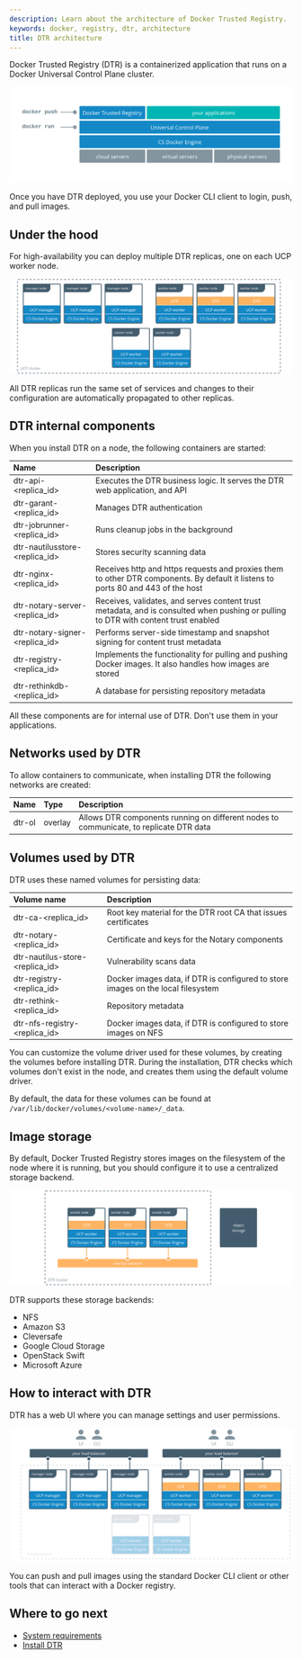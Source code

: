```yaml
---
description: Learn about the architecture of Docker Trusted Registry.
keywords: docker, registry, dtr, architecture
title: DTR architecture
---
```


Docker Trusted Registry (DTR) is a containerized application that runs on a
Docker Universal Control Plane cluster.

![](images/architecture-1.svg)

Once you have DTR deployed, you use your Docker CLI client to login, push, and
pull images.

## Under the hood

For high-availability you can deploy multiple DTR replicas, one on each UCP
worker node.

![](images/architecture-2.svg)

All DTR replicas run the same set of services and changes to their configuration
are automatically propagated to other replicas.

## DTR internal components

When you install DTR on a node, the following containers are started:

| Name                                 | Description                                                                                                                        |
|:-------------------------------------|:-----------------------------------------------------------------------------------------------------------------------------------|
| dtr-api-&lt;replica_id&gt;           | Executes the DTR business logic. It serves the DTR web application, and API                                                        |
| dtr-garant-&lt;replica_id&gt;        | Manages DTR authentication                                                                                                         |
| dtr-jobrunner-&lt;replica_id&gt;     | Runs cleanup jobs in the background                                                                                                |
| dtr-nautilusstore-&lt;replica_id&gt; | Stores security scanning data                                                                                                      |
| dtr-nginx-&lt;replica_id&gt;         | Receives http and https requests and proxies them to other DTR components. By default it listens to ports 80 and 443 of the host   |
| dtr-notary-server-&lt;replica_id&gt; | Receives, validates, and serves content trust metadata, and is consulted when pushing or pulling to DTR with content trust enabled |
| dtr-notary-signer-&lt;replica_id&gt; | Performs server-side timestamp and snapshot signing for content trust metadata                                                     |
| dtr-registry-&lt;replica_id&gt;      | Implements the functionality for pulling and pushing Docker images. It also handles how images are stored                          |
| dtr-rethinkdb-&lt;replica_id&gt;     | A database for persisting repository metadata                                                                                      |

All these components are for internal use of DTR. Don't use them in your applications.

## Networks used by DTR

To allow containers to communicate, when installing DTR the following networks
are created:

| Name   | Type    | Description                                                                            |
|:-------|:--------|:---------------------------------------------------------------------------------------|
| dtr-ol | overlay | Allows DTR components running on different nodes to communicate, to replicate DTR data |


## Volumes used by DTR

DTR uses these named volumes for persisting data:

| Volume name                           | Description                                                                      |
|:--------------------------------------|:---------------------------------------------------------------------------------|
| dtr-ca-&lt;replica_id&gt;             | Root key material for the DTR root CA that issues certificates                   |
| dtr-notary-&lt;replica_id&gt;         | Certificate and keys for the Notary components                                   |
| dtr-nautilus-store-&lt;replica_id&gt; | Vulnerability scans data                                                         |
| dtr-registry-&lt;replica_id&gt;       | Docker images data, if DTR is configured to store images on the local filesystem |
| dtr-rethink-&lt;replica_id&gt;        | Repository metadata                                                              |
| dtr-nfs-registry-&lt;replica_id&gt;   | Docker images data, if DTR is configured to store images on NFS                  |

You can customize the volume driver used for these volumes, by creating the
volumes before installing DTR. During the installation, DTR checks which volumes
don't exist in the node, and creates them using the default volume driver.

By default, the data for these volumes can be found at
`/var/lib/docker/volumes/<volume-name>/_data`.

## Image storage

By default, Docker Trusted Registry stores images on the filesystem of the node
where it is running, but you should configure it to use a centralized storage
backend.

![](images/architecture-3.svg)

DTR supports these storage backends:

* NFS
* Amazon S3
* Cleversafe
* Google Cloud Storage
* OpenStack Swift
* Microsoft Azure

## How to interact with DTR

DTR has a web UI where you can manage settings and user permissions.

![](images/architecture-4.svg)

You can push and pull images using the standard Docker CLI client or other tools
that can interact with a Docker registry.

## Where to go next

* [System requirements](admin/install/system-requirements.md)
* [Install DTR](admin/install/index.md)

